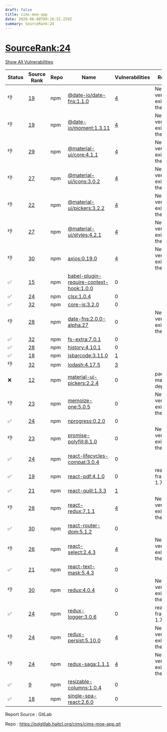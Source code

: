 ```yaml
---
draft: false
title: cims-moe-app
date: 2020-06-08T09:16:51.259Z
summary: SourceRank:24
---
```


# <u>SourceRank:24</u>

<a onclick="var x=document.getElementsByName('vulnerabilities');var y=[...x].filter(e=>e.style.display=='none').length==0?'none':'block';x.forEach(e=>e.style.display=y);this.innerHTML=y=='none'?'Show All Vulnerabilities':'Hide All Vulnerabilities'" href="javascript:void(0)">Show All Vulnerabilities</a>

| Status | Source<br/>Rank | Repo | Name | Vulnerabilities | Remarks |
| - | - | - | - | - | - |
|👎|[19](https://libraries.io/npm/@date-io/date-fns/sourcerank)|npm|[@date-io/date-fns:1.1.0](https://www.npmjs.com/package/@date-io/date-fns)|<a href="javascript:void(0)" onclick='var x=document.getElementById("@date-io/date-fns:1.1.0-vulnerabilities");x.style.display=x.style.display!="none"?"none":"block"'>4</a><div name='vulnerabilities' style='display:none' id='@date-io/date-fns:1.1.0-vulnerabilities'>[✅sonatype-2019-0467](/vulnerabilities/sonatype-2019-0467/)<br />[✅sonatype-2019-0206](/vulnerabilities/sonatype-2019-0206/)<br />[✅sonatype-2012-0022](/vulnerabilities/sonatype-2012-0022/)<br />[✅CVE-2020-7608](/vulnerabilities/cve-2020-7608/)</div>|Newer version existed in the list|
|👎|[19](https://libraries.io/npm/@date-io/moment/sourcerank)|npm|[@date-io/moment:1.3.11](https://www.npmjs.com/package/@date-io/moment)|<a href="javascript:void(0)" onclick='var x=document.getElementById("@date-io/moment:1.3.11-vulnerabilities");x.style.display=x.style.display!="none"?"none":"block"'>4</a><div name='vulnerabilities' style='display:none' id='@date-io/moment:1.3.11-vulnerabilities'>[✅sonatype-2019-0467](/vulnerabilities/sonatype-2019-0467/)<br />[✅sonatype-2019-0206](/vulnerabilities/sonatype-2019-0206/)<br />[✅sonatype-2012-0022](/vulnerabilities/sonatype-2012-0022/)<br />[✅CVE-2020-7608](/vulnerabilities/cve-2020-7608/)</div>|Newer version existed in the list|
|👎|[29](https://libraries.io/npm/@material-ui/core/sourcerank)|npm|[@material-ui/core:4.1.1](https://www.npmjs.com/package/@material-ui/core)|<a href="javascript:void(0)" onclick='var x=document.getElementById("@material-ui/core:4.1.1-vulnerabilities");x.style.display=x.style.display!="none"?"none":"block"'>4</a><div name='vulnerabilities' style='display:none' id='@material-ui/core:4.1.1-vulnerabilities'>[✅sonatype-2019-0467](/vulnerabilities/sonatype-2019-0467/)<br />[✅sonatype-2019-0206](/vulnerabilities/sonatype-2019-0206/)<br />[✅sonatype-2012-0022](/vulnerabilities/sonatype-2012-0022/)<br />[✅CVE-2020-7608](/vulnerabilities/cve-2020-7608/)</div>|Newer version existed in the list|
|👎|[27](https://libraries.io/npm/@material-ui/icons/sourcerank)|npm|[@material-ui/icons:3.0.2](https://www.npmjs.com/package/@material-ui/icons)|<a href="javascript:void(0)" onclick='var x=document.getElementById("@material-ui/icons:3.0.2-vulnerabilities");x.style.display=x.style.display!="none"?"none":"block"'>4</a><div name='vulnerabilities' style='display:none' id='@material-ui/icons:3.0.2-vulnerabilities'>[✅sonatype-2019-0467](/vulnerabilities/sonatype-2019-0467/)<br />[✅sonatype-2019-0206](/vulnerabilities/sonatype-2019-0206/)<br />[✅sonatype-2012-0022](/vulnerabilities/sonatype-2012-0022/)<br />[✅CVE-2020-7608](/vulnerabilities/cve-2020-7608/)</div>|Newer version existed in the list|
|👎|[22](https://libraries.io/npm/@material-ui/pickers/sourcerank)|npm|[@material-ui/pickers:3.2.2](https://www.npmjs.com/package/@material-ui/pickers)|<a href="javascript:void(0)" onclick='var x=document.getElementById("@material-ui/pickers:3.2.2-vulnerabilities");x.style.display=x.style.display!="none"?"none":"block"'>4</a><div name='vulnerabilities' style='display:none' id='@material-ui/pickers:3.2.2-vulnerabilities'>[✅sonatype-2019-0467](/vulnerabilities/sonatype-2019-0467/)<br />[✅sonatype-2019-0206](/vulnerabilities/sonatype-2019-0206/)<br />[✅sonatype-2012-0022](/vulnerabilities/sonatype-2012-0022/)<br />[✅CVE-2020-7608](/vulnerabilities/cve-2020-7608/)</div>|Newer version existed in the list|
|👎|[27](https://libraries.io/npm/@material-ui/styles/sourcerank)|npm|[@material-ui/styles:4.2.1](https://www.npmjs.com/package/@material-ui/styles)|<a href="javascript:void(0)" onclick='var x=document.getElementById("@material-ui/styles:4.2.1-vulnerabilities");x.style.display=x.style.display!="none"?"none":"block"'>4</a><div name='vulnerabilities' style='display:none' id='@material-ui/styles:4.2.1-vulnerabilities'>[✅sonatype-2019-0467](/vulnerabilities/sonatype-2019-0467/)<br />[✅sonatype-2019-0206](/vulnerabilities/sonatype-2019-0206/)<br />[✅sonatype-2012-0022](/vulnerabilities/sonatype-2012-0022/)<br />[✅CVE-2020-7608](/vulnerabilities/cve-2020-7608/)</div>|Newer version existed in the list|
|👎|[30](https://libraries.io/npm/axios/sourcerank)|npm|[axios:0.19.0](https://www.npmjs.com/package/axios)|<a href="javascript:void(0)" onclick='var x=document.getElementById("axios:0.19.0-vulnerabilities");x.style.display=x.style.display!="none"?"none":"block"'>4</a><div name='vulnerabilities' style='display:none' id='axios:0.19.0-vulnerabilities'>[✅sonatype-2019-0467](/vulnerabilities/sonatype-2019-0467/)<br />[✅sonatype-2019-0206](/vulnerabilities/sonatype-2019-0206/)<br />[✅sonatype-2012-0022](/vulnerabilities/sonatype-2012-0022/)<br />[✅CVE-2020-7608](/vulnerabilities/cve-2020-7608/)</div>|Newer version existed in the list|
|✅|[15](https://libraries.io/npm/babel-plugin-require-context-hook/sourcerank)|npm|[babel-plugin-require-context-hook:1.0.0](https://www.npmjs.com/package/babel-plugin-require-context-hook)|0||
|✅|[24](https://libraries.io/npm/clsx/sourcerank)|npm|[clsx:1.0.4](https://www.npmjs.com/package/clsx)|0||
|✅|[32](https://libraries.io/npm/core-js/sourcerank)|npm|[core-js:3.2.0](https://www.npmjs.com/package/core-js)|0||
|👎|[28](https://libraries.io/npm/date-fns/sourcerank)|npm|[date-fns:2.0.0-alpha.27](https://www.npmjs.com/package/date-fns)|0|Newer version existed in the list|
|✅|[32](https://libraries.io/npm/fs-extra/sourcerank)|npm|[fs-extra:7.0.1](https://www.npmjs.com/package/fs-extra)|0||
|✅|[28](https://libraries.io/npm/history/sourcerank)|npm|[history:4.10.1](https://www.npmjs.com/package/history)|0||
|✅|[18](https://libraries.io/npm/jsbarcode/sourcerank)|npm|[jsbarcode:3.11.0](https://www.npmjs.com/package/jsbarcode)|<a href="javascript:void(0)" onclick='var x=document.getElementById("jsbarcode:3.11.0-vulnerabilities");x.style.display=x.style.display!="none"?"none":"block"'>1</a><div name='vulnerabilities' style='display:none' id='jsbarcode:3.11.0-vulnerabilities'>[✅sonatype-2019-0115](/vulnerabilities/sonatype-2019-0115/)</div>||
|👎|[32](https://libraries.io/npm/lodash/sourcerank)|npm|[lodash:4.17.5](https://www.npmjs.com/package/lodash)|<a href="javascript:void(0)" onclick='var x=document.getElementById("lodash:4.17.5-vulnerabilities");x.style.display=x.style.display!="none"?"none":"block"'>3</a><div name='vulnerabilities' style='display:none' id='lodash:4.17.5-vulnerabilities'>[✅CVE-2018-16487](/vulnerabilities/cve-2018-16487/)<br />[✅CVE-2019-10744](/vulnerabilities/cve-2019-10744/)<br />[✅sonatype-2019-0500](/vulnerabilities/sonatype-2019-0500/)</div>||
|❌|[12](https://libraries.io/npm/material-ui-pickers/sourcerank)|npm|[material-ui-pickers:2.2.4](https://www.npmjs.com/package/material-ui-pickers)|0|package mark as deprecated|
|👎|[23](https://libraries.io/npm/memoize-one/sourcerank)|npm|[memoize-one:5.0.5](https://www.npmjs.com/package/memoize-one)|0|Newer version existed in the list|
|✅|[24](https://libraries.io/npm/nprogress/sourcerank)|npm|[nprogress:0.2.0](https://www.npmjs.com/package/nprogress)|0||
|👎|[23](https://libraries.io/npm/promise-polyfill/sourcerank)|npm|[promise-polyfill:8.1.0](https://www.npmjs.com/package/promise-polyfill)|0|Newer version existed in the list|
|✅|[24](https://libraries.io/npm/react-lifecycles-compat/sourcerank)|npm|[react-lifecycles-compat:3.0.4](https://www.npmjs.com/package/react-lifecycles-compat)|0||
|✅|[19](https://libraries.io/npm/react-pdf/sourcerank)|npm|[react-pdf:4.1.0](https://www.npmjs.com/package/react-pdf)|0|react framework 1.7|
|✅|[21](https://libraries.io/npm/react-quill/sourcerank)|npm|[react-quill:1.3.3](https://www.npmjs.com/package/react-quill)|<a href="javascript:void(0)" onclick='var x=document.getElementById("react-quill:1.3.3-vulnerabilities");x.style.display=x.style.display!="none"?"none":"block"'>1</a><div name='vulnerabilities' style='display:none' id='react-quill:1.3.3-vulnerabilities'>[✅sonatype-2019-0467](/vulnerabilities/sonatype-2019-0467/)</div>||
|👎|[28](https://libraries.io/npm/react-redux/sourcerank)|npm|[react-redux:7.1.1](https://www.npmjs.com/package/react-redux)|<a href="javascript:void(0)" onclick='var x=document.getElementById("react-redux:7.1.1-vulnerabilities");x.style.display=x.style.display!="none"?"none":"block"'>4</a><div name='vulnerabilities' style='display:none' id='react-redux:7.1.1-vulnerabilities'>[✅sonatype-2019-0467](/vulnerabilities/sonatype-2019-0467/)<br />[✅sonatype-2019-0206](/vulnerabilities/sonatype-2019-0206/)<br />[✅sonatype-2012-0022](/vulnerabilities/sonatype-2012-0022/)<br />[✅CVE-2020-7608](/vulnerabilities/cve-2020-7608/)</div>|Newer version existed in the list|
|✅|[30](https://libraries.io/npm/react-router-dom/sourcerank)|npm|[react-router-dom:5.1.2](https://www.npmjs.com/package/react-router-dom)|0||
|👎|[26](https://libraries.io/npm/react-select/sourcerank)|npm|[react-select:2.4.3](https://www.npmjs.com/package/react-select)|<a href="javascript:void(0)" onclick='var x=document.getElementById("react-select:2.4.3-vulnerabilities");x.style.display=x.style.display!="none"?"none":"block"'>4</a><div name='vulnerabilities' style='display:none' id='react-select:2.4.3-vulnerabilities'>[✅sonatype-2019-0467](/vulnerabilities/sonatype-2019-0467/)<br />[✅sonatype-2019-0206](/vulnerabilities/sonatype-2019-0206/)<br />[✅sonatype-2012-0022](/vulnerabilities/sonatype-2012-0022/)<br />[✅CVE-2020-7608](/vulnerabilities/cve-2020-7608/)</div>|Newer version existed in the list|
|✅|[21](https://libraries.io/npm/react-text-mask/sourcerank)|npm|[react-text-mask:5.4.3](https://www.npmjs.com/package/react-text-mask)|0||
|👎|[30](https://libraries.io/npm/redux/sourcerank)|npm|[redux:4.0.4](https://www.npmjs.com/package/redux)|0|Newer version existed in the list|
|✅|[24](https://libraries.io/npm/redux-logger/sourcerank)|npm|[redux-logger:3.0.6](https://www.npmjs.com/package/redux-logger)|0|react framework 1.7|
|👎|[24](https://libraries.io/npm/redux-persist/sourcerank)|npm|[redux-persist:5.10.0](https://www.npmjs.com/package/redux-persist)|<a href="javascript:void(0)" onclick='var x=document.getElementById("redux-persist:5.10.0-vulnerabilities");x.style.display=x.style.display!="none"?"none":"block"'>4</a><div name='vulnerabilities' style='display:none' id='redux-persist:5.10.0-vulnerabilities'>[✅sonatype-2019-0467](/vulnerabilities/sonatype-2019-0467/)<br />[✅sonatype-2019-0206](/vulnerabilities/sonatype-2019-0206/)<br />[✅sonatype-2012-0022](/vulnerabilities/sonatype-2012-0022/)<br />[✅CVE-2020-7608](/vulnerabilities/cve-2020-7608/)</div>|Newer version existed in the list|
|👎|[24](https://libraries.io/npm/redux-saga/sourcerank)|npm|[redux-saga:1.1.1](https://www.npmjs.com/package/redux-saga)|<a href="javascript:void(0)" onclick='var x=document.getElementById("redux-saga:1.1.1-vulnerabilities");x.style.display=x.style.display!="none"?"none":"block"'>4</a><div name='vulnerabilities' style='display:none' id='redux-saga:1.1.1-vulnerabilities'>[✅sonatype-2019-0467](/vulnerabilities/sonatype-2019-0467/)<br />[✅sonatype-2019-0206](/vulnerabilities/sonatype-2019-0206/)<br />[✅sonatype-2012-0022](/vulnerabilities/sonatype-2012-0022/)<br />[✅CVE-2020-7608](/vulnerabilities/cve-2020-7608/)</div>|Newer version existed in the list|
|✅|[9](https://libraries.io/npm/resizable-columns/sourcerank)|npm|[resizable-columns:1.0.4](https://www.npmjs.com/package/resizable-columns)|0||
|✅|[18](https://libraries.io/npm/single-spa-react/sourcerank)|npm|[single-spa-react:2.6.0](https://www.npmjs.com/package/single-spa-react)|0||


Report Source : GitLab

Repo : https://pdgitlab.haitcl.org/cims/cims-moe-app.git
